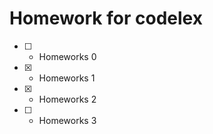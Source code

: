 # Homework for codelex

- [ ] - Homeworks 0 
- [x] - Homeworks 1
- [x] - Homeworks 2
- [ ] - Homeworks 3